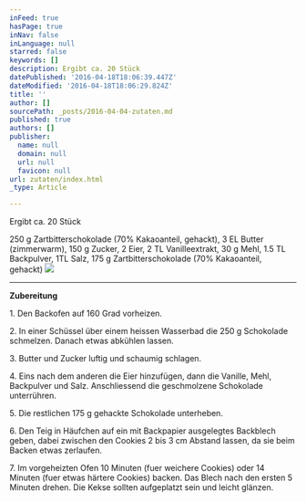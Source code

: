 ```yaml
---
inFeed: true
hasPage: true
inNav: false
inLanguage: null
starred: false
keywords: []
description: Ergibt ca. 20 Stück
datePublished: '2016-04-18T18:06:39.447Z'
dateModified: '2016-04-18T18:06:29.824Z'
title: ''
author: []
sourcePath: _posts/2016-04-04-zutaten.md
published: true
authors: []
publisher:
  name: null
  domain: null
  url: null
  favicon: null
url: zutaten/index.html
_type: Article

---
```

Ergibt ca. 20 Stück

250 g Zartbitterschokolade (70% Kakaoanteil, gehackt), 3 EL Butter (zimmerwarm), 150 g Zucker, 2 Eier, 2 TL Vanilleextrakt, 30 g Mehl, 1.5 TL Backpulver, 1TL Salz, 175 g Zartbitterschokolade (70% Kakaoanteil, gehackt)
![](https://the-grid-user-content.s3-us-west-2.amazonaws.com/d36a0294-0eca-40de-9603-b80400a98bc4.jpg)

****

**Zubereitung**

1\. Den Backofen auf 160 Grad vorheizen.

2\. In einer Schüssel über einem heissen Wasserbad die 250 g Schokolade schmelzen. Danach etwas abkühlen lassen.

3\. Butter und Zucker luftig und schaumig schlagen.

4\. Eins nach dem anderen die Eier hinzufügen, dann die Vanille, Mehl, Backpulver und Salz. Anschliessend die geschmolzene Schokolade unterrühren.

5\. Die restlichen 175 g gehackte Schokolade unterheben.

6\. Den Teig in Häufchen auf ein mit Backpapier ausgelegtes Backblech geben, dabei zwischen den Cookies 2 bis 3 cm Abstand lassen, da sie beim Backen etwas zerlaufen.

7\. Im vorgeheizten Ofen 10 Minuten (fuer weichere Cookies) oder 14 Minuten (fuer etwas härtere Cookies) backen. Das Blech nach den ersten 5 Minuten drehen. Die Kekse sollten aufgeplatzt sein und leicht glänzen.